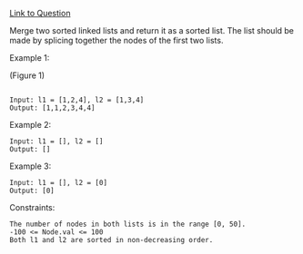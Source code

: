 [Link to Question](https://leetcode.com/explore/interview/card/top-interview-questions-easy/93/linked-list/771/)




Merge two sorted linked lists and return it as a sorted list. The list should be made by splicing together the nodes of the first two lists.

 

Example 1:

(Figure 1)
```

Input: l1 = [1,2,4], l2 = [1,3,4]
Output: [1,1,2,3,4,4]
```
Example 2:
```
Input: l1 = [], l2 = []
Output: []
```
Example 3:
```
Input: l1 = [], l2 = [0]
Output: [0]
 ```

Constraints:
```
The number of nodes in both lists is in the range [0, 50].
-100 <= Node.val <= 100
Both l1 and l2 are sorted in non-decreasing order.
```